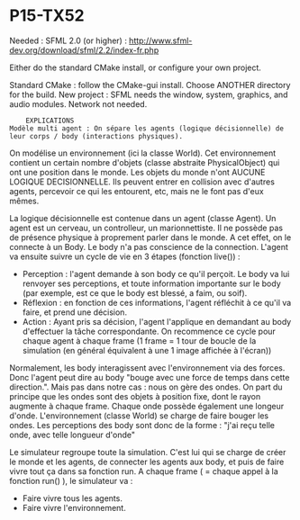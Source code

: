 # P15-TX52

Needed : SFML 2.0 (or higher) : http://www.sfml-dev.org/download/sfml/2.2/index-fr.php

Either do the standard CMake install, or configure your own project.

Standard CMake : follow the CMake-gui install. Choose ANOTHER directory for the build.
New project : SFML needs the window, system, graphics, and audio modules. Network not needed.



		EXPLICATIONS
	Modèle multi agent : On sépare les agents (logique décisionnelle) de leur corps / body (interactions physiques).
On modélise un environnement (ici la classe World). Cet environnement contient un certain nombre d'objets (classe abstraite PhysicalObject) qui ont une position dans le monde.
Les objets du monde n'ont AUCUNE LOGIQUE DECISIONNELLE. Ils peuvent entrer en collision avec d'autres agents, percevoir ce qui les entourent, etc, mais ne le font pas d'eux mêmes.

La logique décisionnelle est contenue dans un agent (classe Agent). Un agent est un cerveau, un controlleur, un marionnettiste. Il ne possède pas de présence physique à proprement parler dans le monde.
A cet effet, on le connecte à un Body. Le body n'a pas conscience de la connection.
L'agent va ensuite suivre un cycle de vie en 3 étapes (fonction live()) : 
- Perception : l'agent demande à son body ce qu'il perçoit. Le body va lui renvoyer ses perceptions, et toute information importante sur le body (par exemple, est ce que le body est blessé, a faim, ou soif).
- Réflexion : en fonction de ces informations, l'agent réfléchit à ce qu'il va faire, et prend une décision.
- Action : Ayant pris sa décision, l'agent l'applique en demandant au body d'effectuer la tâche correspondante.
On recommence ce cycle pour chaque agent à chaque frame (1 frame = 1 tour de boucle de la simulation (en général équivalent à une 1 image affichée à l'écran))

Normalement, les body interagissent avec l'environnement via des forces. Donc l'agent peut dire au body "bouge avec une force de temps dans cette direction.". Mais pas dans notre cas : nous on gère des ondes.
On part du principe que les ondes sont des objets à position fixe, dont le rayon augmente à chaque frame. Chaque onde possède également une longeur d'onde. L'environnement (classe World) se charge de faire bouger les ondes.
Les perceptions des body sont donc de la forme : "j'ai reçu telle onde, avec telle longueur d'onde"

Le simulateur regroupe toute la simulation. C'est lui qui se charge de créer le monde et les agents, de connecter les agents aux body, et puis de faire vivre tout ça dans sa fonction run.
A chaque frame ( = chaque appel à la fonction run() ), le simulateur va : 
- Faire vivre tous les agents.
- Faire vivre l'environnement.